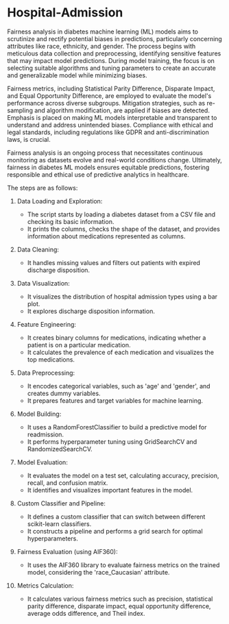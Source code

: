 # Hospital-Admission

Fairness analysis in diabetes machine learning (ML) models aims to scrutinize and rectify potential biases in predictions, particularly concerning attributes like race, ethnicity, and gender. The process begins with meticulous data collection and preprocessing, identifying sensitive features that may impact model predictions. During model training, the focus is on selecting suitable algorithms and tuning parameters to create an accurate and generalizable model while minimizing biases.

Fairness metrics, including Statistical Parity Difference, Disparate Impact, and Equal Opportunity Difference, are employed to evaluate the model's performance across diverse subgroups. Mitigation strategies, such as re-sampling and algorithm modification, are applied if biases are detected. Emphasis is placed on making ML models interpretable and transparent to understand and address unintended biases. Compliance with ethical and legal standards, including regulations like GDPR and anti-discrimination laws, is crucial.

Fairness analysis is an ongoing process that necessitates continuous monitoring as datasets evolve and real-world conditions change. Ultimately, fairness in diabetes ML models ensures equitable predictions, fostering responsible and ethical use of predictive analytics in healthcare.

The steps are as follows: 

1. Data Loading and Exploration:
   - The script starts by loading a diabetes dataset from a CSV file and checking its basic information.
   - It prints the columns, checks the shape of the dataset, and provides information about medications represented as columns.

2. Data Cleaning:
   - It handles missing values and filters out patients with expired discharge disposition.

3. Data Visualization:
   - It visualizes the distribution of hospital admission types using a bar plot.
   - It explores discharge disposition information.

4. Feature Engineering:
   - It creates binary columns for medications, indicating whether a patient is on a particular medication.
   - It calculates the prevalence of each medication and visualizes the top medications.

5. Data Preprocessing:
   - It encodes categorical variables, such as 'age' and 'gender', and creates dummy variables.
   - It prepares features and target variables for machine learning.

6. Model Building:
   - It uses a RandomForestClassifier to build a predictive model for readmission.
   - It performs hyperparameter tuning using GridSearchCV and RandomizedSearchCV.

7. Model Evaluation:
   - It evaluates the model on a test set, calculating accuracy, precision, recall, and confusion matrix.
   - It identifies and visualizes important features in the model.

8. Custom Classifier and Pipeline:
   - It defines a custom classifier that can switch between different scikit-learn classifiers.
   - It constructs a pipeline and performs a grid search for optimal hyperparameters.

9. Fairness Evaluation (using AIF360):
   - It uses the AIF360 library to evaluate fairness metrics on the trained model, considering the 'race_Caucasian' attribute.

10. Metrics Calculation:
    - It calculates various fairness metrics such as precision, statistical parity difference, disparate impact, equal opportunity difference, average odds difference, and Theil index.
